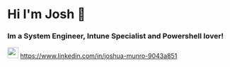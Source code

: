 # Hi I'm Josh 👋

### Im a System Engineer, Intune Specialist and Powershell lover!
<img src="https://s18955.pcdn.co/wp-content/uploads/2017/05/LinkedIn.png" height="25" width="25"> https://www.linkedin.com/in/joshua-munro-9043a851
<!--
**jishua9/Jishua9** is a ✨ _special_ ✨ repository because its `README.md` (this file) appears on your GitHub profile.

Here are some ideas to get you started:

- 🔭 I’m currently working on ...
- 🌱 I’m currently learning ...
- 👯 I’m looking to collaborate on ...
- 🤔 I’m looking for help with ...
- 💬 Ask me about ...
- 📫 How to reach me: ...
- 😄 Pronouns: ...
- ⚡ Fun fact: ...
-->
